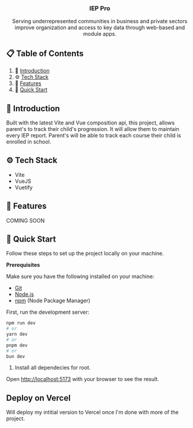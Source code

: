 <div align="center">
  <h3 align="center">IEP Pro</h3>
  <p>Serving underrepresented communities in business and private sectors improve organization and access to key data through web-based and module apps.</p>
</div>

## 📋 <a name="table">Table of Contents</a>

1. 🤖 [Introduction](#introduction)
2. ⚙️ [Tech Stack](#tech-stack)
3. 🔋 [Features](#features)
4. 🤸 [Quick Start](#quick-start)

## <a name="introduction">🤖 Introduction</a>

Built with the latest Vite and Vue composition api, this project, allows parent's to track their child's progression. It will allow them to maintain every IEP report. Parent's will be able to track each course their child is enrolled in school.

## <a name="tech-stack">⚙️ Tech Stack</a>

- Vite
- VueJS
- Vuetify

## <a name="features">🔋 Features</a>

COMING SOON

<!-- 👉 **Authentication**: Implements authentication and authorization features using Clerk, allowing users to securely log in via social sign-on or traditional email and password methods, while ensuring appropriate access levels and permissions within the platform.

👉 **New Meeting**: Quickly start a new meeting, configuring camera and microphone settings before joining.

👉 **Meeting Controls**: Participants have full control over meeting aspects, including recording, emoji reactions, screen sharing, muting/unmuting, sound adjustments, grid layout, participant list view, and individual participant management (pinning, muting, unmuting, blocking, allowing video share).

👉 **Exit Meeting**: Participants can leave a meeting, or creators can end it for all attendees.

👉 **Schedule Future Meetings**: Input meeting details (date, time) to schedule future meetings, accessible on the 'Upcoming Meetings' page for sharing the link or immediate start.

👉 **Past Meetings List**: Access a list of previously held meetings, including details and metadata.

👉 **View Recorded Meetings**: Access recordings of past meetings for review or reference.

👉 **Personal Room**: Users have a personal room with a unique meeting link for instant meetings, shareable with others.

👉 **Join Meetings via Link**: Easily join meetings created by others by providing a link.

👉 **Secure Real-time Functionality**: All interactions within the platform are secure and occur in real-time, maintaining user privacy and data integrity. -->

<!-- 👉 **Responsive Design**: Follows responsive design principles to ensure optimal user experience across devices, adapting seamlessly to different screen sizes and resolutions.

and many more, including code architecture and reusability. -->

## <a name="quick-start">🤸 Quick Start</a>

Follow these steps to set up the project locally on your machine.

**Prerequisites**

Make sure you have the following installed on your machine:

- [Git](https://git-scm.com/)
- [Node.js](https://nodejs.org/en)
- [npm](https://www.npmjs.com/) (Node Package Manager)

First, run the development server:

```bash
npm run dev
# or
yarn dev
# or
pnpm dev
# or
bun dev
```

1. Install all dependecies for root.

Open [http://localhost:5173](http://localhost:5173) with your browser to see the result.

## Deploy on Vercel

Will deploy my intitial version to Vercel once I'm done with more of the project.
